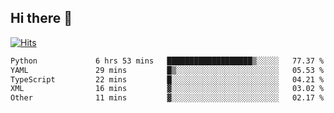 ## Hi there 👋

<!--
**alihaqberdi/alihaqberdi** is a ✨ _special_ ✨ repository because its `README.md` (this file) appears on your GitHub profile.

Here are some ideas to get you started:

- 🔭 I’m currently working on ...
- 🌱 I’m currently learning ...
- 👯 I’m looking to collaborate on ...
- 🤔 I’m looking for help with ...
- 💬 Ask me about ...
- 📫 How to reach me: ...
- 😄 Pronouns: ...
- ⚡ Fun fact: ...
-->

[![Hits](https://hits.sh/github.com/alihaqberdi.svg)](https://hits.sh/github.com/alihaqberdi/)

<!--START_SECTION:waka-->

```txt
Python             6 hrs 53 mins   ███████████████████▒░░░░░   77.37 %
YAML               29 mins         █▒░░░░░░░░░░░░░░░░░░░░░░░   05.53 %
TypeScript         22 mins         █░░░░░░░░░░░░░░░░░░░░░░░░   04.21 %
XML                16 mins         ▓░░░░░░░░░░░░░░░░░░░░░░░░   03.02 %
Other              11 mins         ▓░░░░░░░░░░░░░░░░░░░░░░░░   02.17 %
```

<!--END_SECTION:waka-->
